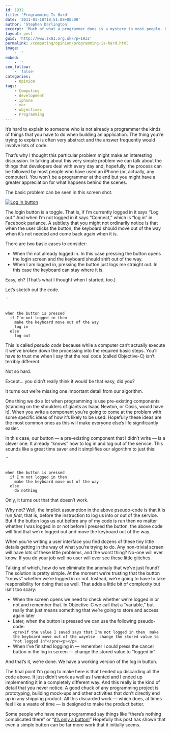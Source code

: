 ```yaml
---
id: 1932
title: 'Programming Is Hard'
date: '2011-01-18T18:51:08+00:00'
author: 'Stephen Darlington'
excerpt: 'Much of what a programmer does is a mystery to most people. Here I try to explain, with a simple example, some of the things that go on.'
layout: post
guid: 'http://www.zx81.org.uk/?p=1932'
permalink: /computing/opinion/programming-is-hard.html
image:
    - ''
embed:
    - ''
seo_follow:
    - 'false'
categories:
    - Opinion
tags:
    - Computing
    - development
    - iphone
    - mac
    - objectivec
    - Programming
---
```


It’s hard to explain to someone who is not already a programmer the kinds of things that you have to do when building an application. The thing you’re trying to explain is often very abstract and the answer frequently would involve lots of code.

That’s why I thought this particular problem might make an interesting discussion. In talking about this very simple problem we can talk about the things that developers deal with every day and, hopefully, the process can be followed by most people who have used an iPhone (or, actually, any computer). You won’t be a programmer at the end but you might have a greater appreciation for what happens behind the scenes.

The basic problem can be seen in this screen shot.

[![](https://i0.wp.com/www.zx81.org.uk/wp-content/uploads/2011/01/Screen-shot-2011-01-16-at-18.50.57-159x300.png?resize=159%2C300 "Log in button")](https://i0.wp.com/www.zx81.org.uk/wp-content/uploads/2011/01/Screen-shot-2011-01-16-at-18.50.57.png)

The login button is a toggle. That is, if I’m currently logged in it says “Log out.” And when I’m not logged in it says “Connect,” which is “log in” in Facebook parlance. A subtlety that you might not ordinarily notice is that when the user clicks the button, the keyboard should move out of the way when it’s not needed and come back again when it is.

There are two basic cases to consider:

- When I’m not already logged in. In this case pressing the button opens the login screen and the keyboard should shift out of the way.
- When I am logged in, pressing the button just logs me straight out. In this case the keyboard can stay where it is.

Easy, eh? (That’s what I thought when I started, too.)

Let’s sketch out the code.

``

```

when the button is pressed
  if I'm not logged in then
    make the keyboard move out of the way
    log in
  else
    log out
```

This is called *pseudo code* because while a computer can’t actually execute it we’ve broken down the processing into the required basic steps. You’ll have to trust me when I say that the real code (called Objective-C) isn’t terribly different.

Not so hard.

Except… you didn’t really think it would be that easy, did you?

It turns out we’re missing one important detail from our algorithm.

One thing we do a lot when programming is use pre-existing components (standing on the shoulders of giants as Isaac Newton, or Oasis, would have it). When you write a component you’re going to come at the problem with some specific ideas of how it’s likely to be used. Hopefully these ideas are the most common ones as this will make everyone else’s life significantly easier.

In this case, our button — a pre-existing component that I didn’t write — is a clever one. It already “knows” how to log in and log out of the service. This sounds like a great time saver and it simplifies our algorithm to just this:

``

```

when the button is pressed
  if I'm not logged in then
    make the keyboard move out of the way
  else
    do nothing
```

Only, it turns out that that doesn’t work.

Why not? Well, the implicit assumption in the above pseudo-code is that it is run *first*, that is, before the instruction to log us into or out of the service. But if the button logs us out before any of my code is run then no matter whether I was logged in or not before I pressed the button, the above code will find that we’re logged out and move the keyboard out of the way.

When you’re writing a user interface you find dozens of these tiny little details getting in the way of what you’re trying to do. Any non-trivial screen will have lots of these little problems, and the worst thing? No-one will ever know. If you do your job well no user will ever see these little glitches.

Talking of which, how do we eliminate the anomaly that we’ve just found? The solution is pretty simple. At the moment we’re trusting that the button “knows” whether we’re logged in or not. Instead, we’re going to have to take responsibility for doing that as well. That adds a little bit of complexity but isn’t too scary:

- When the screen opens we need to check whether we’re logged in or not and remember that. In Objective-C we call that a “variable,” but really that just means something that we’re going to store and access again later
- Later, when the button is pressed we can use the following pseudo-code:  
    `<pre>if the value I saved says that I'm not logged in then  make the keyboard move out of the wayelse  change the stored value to "not logged in"</pre><p></p>`
- When I’ve finished logging in — remember I could press the cancel button in the log in screen — change the stored value to “logged in”

And that’s it, we’re done. We have a working version of the log in button.

The final point I’m going to make here is that I ended up discarding all the code above. It just didn’t work as well as I wanted and I ended up implementing it in a completely different way. And this really is the kind of detail that you never notice. A good chuck of any programming project is prototyping, building mock-ups and other activities that don’t directly end up in any shipping product. All this discarded work — which does, at times feel like a waste of time — is designed to make the product better.

Some people who have never programmed say things like “there’s nothing complicated there” or “[it’s only a button!](http://www.zx81.org.uk/computing/opinion/the-w-effect.html)” Hopefully this post has shown that even a simple button can be far more work that it initially seems.